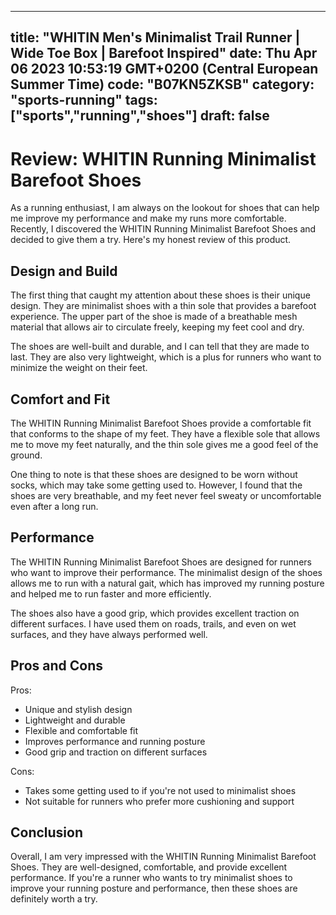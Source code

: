 
---
title: "WHITIN Men's Minimalist Trail Runner | Wide Toe Box | Barefoot Inspired" 
date: Thu Apr 06 2023 10:53:19 GMT+0200 (Central European Summer Time)
code: "B07KN5ZKSB"
category: "sports-running"
tags: ["sports","running","shoes"] 
draft: false
---
    
# Review: WHITIN Running Minimalist Barefoot Shoes

As a running enthusiast, I am always on the lookout for shoes that can help me improve my performance and make my runs more comfortable. Recently, I discovered the WHITIN Running Minimalist Barefoot Shoes and decided to give them a try. Here's my honest review of this product.

## Design and Build

The first thing that caught my attention about these shoes is their unique design. They are minimalist shoes with a thin sole that provides a barefoot experience. The upper part of the shoe is made of a breathable mesh material that allows air to circulate freely, keeping my feet cool and dry.

The shoes are well-built and durable, and I can tell that they are made to last. They are also very lightweight, which is a plus for runners who want to minimize the weight on their feet.

## Comfort and Fit

The WHITIN Running Minimalist Barefoot Shoes provide a comfortable fit that conforms to the shape of my feet. They have a flexible sole that allows me to move my feet naturally, and the thin sole gives me a good feel of the ground.

One thing to note is that these shoes are designed to be worn without socks, which may take some getting used to. However, I found that the shoes are very breathable, and my feet never feel sweaty or uncomfortable even after a long run.

## Performance

The WHITIN Running Minimalist Barefoot Shoes are designed for runners who want to improve their performance. The minimalist design of the shoes allows me to run with a natural gait, which has improved my running posture and helped me to run faster and more efficiently.

The shoes also have a good grip, which provides excellent traction on different surfaces. I have used them on roads, trails, and even on wet surfaces, and they have always performed well.

## Pros and Cons

Pros:
- Unique and stylish design
- Lightweight and durable
- Flexible and comfortable fit
- Improves performance and running posture
- Good grip and traction on different surfaces

Cons:
- Takes some getting used to if you're not used to minimalist shoes
- Not suitable for runners who prefer more cushioning and support

## Conclusion

Overall, I am very impressed with the WHITIN Running Minimalist Barefoot Shoes. They are well-designed, comfortable, and provide excellent performance. If you're a runner who wants to try minimalist shoes to improve your running posture and performance, then these shoes are definitely worth a try.